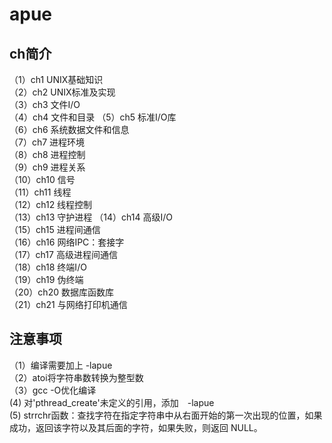 <!--
 * @Author: your name
 * @Date: 2020-01-20 17:28:49
 * @LastEditTime : 2020-01-30 10:36:26
 * @LastEditors  : Please set LastEditors
 * @Description: In User Settings Edit
 * @FilePath: /apue/README.md
 -->
# apue
## ch简介
（1）ch1 UNIX基础知识  
（2）ch2 UNIX标准及实现  
（3）ch3 文件I/O  
（4）ch4 文件和目录
（5）ch5 标准I/O库  
（6）ch6 系统数据文件和信息  
（7）ch7 进程环境  
（8）ch8 进程控制  
（9）ch9 进程关系  
（10）ch10 信号  
（11）ch11 线程  
（12）ch12 线程控制  
（13）ch13 守护进程
（14）ch14 高级I/O  
（15）ch15 进程间通信  
（16）ch16 网络IPC：套接字  
（17）ch17 高级进程间通信  
（18）ch18 终端I/O  
（19）ch19 伪终端  
（20）ch20 数据库函数库  
（21）ch21 与网络打印机通信
## 注意事项
（1）编译需要加上 -lapue  
（2）atoi将字符串数转换为整型数  
（3）gcc -O优化编译  
 (4) 对'pthread_create'未定义的引用，添加　-lapue  
 (5) strrchr函数：查找字符在指定字符串中从右面开始的第一次出现的位置，如果成功，返回该字符以及其后面的字符，如果失败，则返回 NULL。　　



